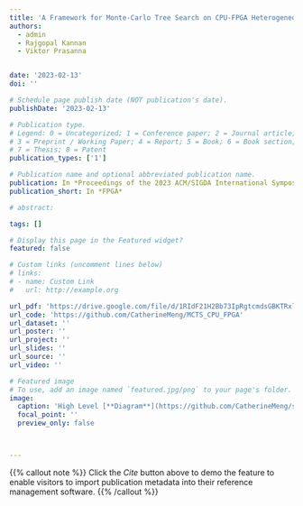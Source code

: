 ```yaml
---
title: 'A Framework for Monte-Carlo Tree Search on CPU-FPGA Heterogeneous Platform via on-chip Dynamic Tree Management'
authors:
  - admin
  - Rajgopal Kannan
  - Viktor Prasanna


date: '2023-02-13'
doi: ''

# Schedule page publish date (NOT publication's date).
publishDate: '2023-02-13'

# Publication type.
# Legend: 0 = Uncategorized; 1 = Conference paper; 2 = Journal article;
# 3 = Preprint / Working Paper; 4 = Report; 5 = Book; 6 = Book section;
# 7 = Thesis; 8 = Patent
publication_types: ['1']

# Publication name and optional abbreviated publication name.
publication: In *Proceedings of the 2023 ACM/SIGDA International Symposium on Field Programmable Gate Arrays*
publication_short: In *FPGA*

# abstract: 

tags: []

# Display this page in the Featured widget?
featured: false

# Custom links (uncomment lines below)
# links:
# - name: Custom Link
#   url: http://example.org

url_pdf: 'https://drive.google.com/file/d/1RIdF21H2Bb73IpRgtcmdsGBKTRxlcZ4Z/view'
url_code: 'https://github.com/CatherineMeng/MCTS_CPU_FPGA'
url_dataset: ''
url_poster: ''
url_project: ''
url_slides: ''
url_source: ''
url_video: ''

# Featured image
# To use, add an image named `featured.jpg/png` to your page's folder.
image:
  caption: 'High Level [**Diagram**](https://github.com/CatherineMeng/site-academic/blob/main/content/publication/mcts_fpga/ovw.PNG)'
  focal_point: ''
  preview_only: false



---
```


{{% callout note %}}
Click the _Cite_ button above to demo the feature to enable visitors to import publication metadata into their reference management software.
{{% /callout %}}
